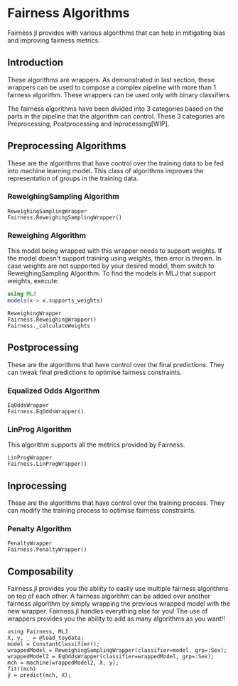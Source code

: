 # Fairness Algorithms
Fairness.jl provides with various algorithms that can help in mitigating bias and improving fairness metrics.

## Introduction
These algorithms are wrappers.
As demonstrated in last section, these wrappers can be used to compose a complex pipeline with more than 1 fairness algorithm.
These wrappers can be used only with binary classifiers.

The fairness algorithms have been divided into 3 categories based on the parts in the pipeline that the algorithm can control. These 3 categories are Preprocessing, Postprocessing and Inprocessing[WIP].

## Preprocessing Algorithms
These are the algorithms that have control over the training data to be fed into machine learning model.
This class of algorithms improves the representation of groups in the training data.

### ReweighingSampling Algorithm
```@docs
ReweighingSamplingWrapper
Fairness.ReweighingSamplingWrapper()
```

### Reweighing Algorithm
This model being wrapped with this wrapper needs to support weights. If the model doesn't support training using weights, then error is thrown. In case weights are not supported by your desired model, them switch to ReweighingSampling Algorithm.
To find the models in MLJ that support weights, execute:
```julia
using MLJ
models(x-> x.supports_weights)
```
```@docs
ReweighingWrapper
Fairness.ReweighingWrapper()
Fairness._calculateWeights
```

## Postprocessing
These are the algorithms that have control over the final predictions. They can tweak final predictions to optimise fairness constraints.

### Equalized Odds Algorithm
```@docs
EqOddsWrapper
Fairness.EqOddsWrapper()
```

### LinProg Algorithm
This algorithm supports all the metrics provided by Fairness.
```@docs
LinProgWrapper
Fairness.LinProgWrapper()
```

## Inprocessing
These are the algorithms that have control over the training process. They can modify the training process to optimise fairness constraints.

### Penalty Algorithm
```@docs
PenaltyWrapper
Fairness.PenaltyWrapper()
```

## Composability

Fairness.jl provides you the ability to easily use multiple fairness algorithms on top of each other.
A fairness algorithm can be added over another fairness algorithm by simply wrapping the previous wrapped model with the new wrapper. Fairness.jl handles everything else for you!
The use of wrappers provides you the ability to add as many algorithms as you want!!

```@repl
using Fairness, MLJ
X, y, _ = @load_toydata;
model = ConstantClassifier();
wrappedModel = ReweighingSamplingWrapper(classifier=model, grp=:Sex);
wrappedModel2 = EqOddsWrapper(classifier=wrappedModel, grp=:Sex);
mch = machine(wrappedModel2, X, y);
fit!(mch)
ŷ = predict(mch, X);
```

